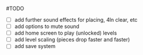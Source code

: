 #TODO
- [ ] add further sound effects for placing, 4ln clear, etc
- [ ] add options to mute sound
- [ ] add home screen to play (unlocked) levels
- [ ] add level scaling (pieces drop faster and faster)
- [ ] add save system
